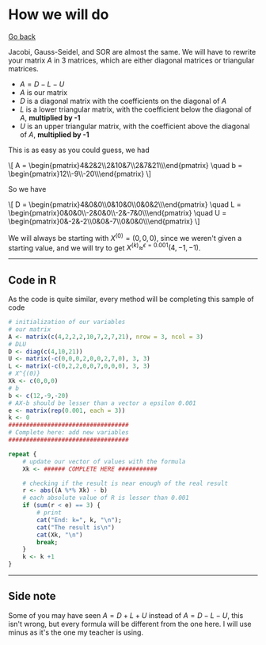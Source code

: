 # How we will do

[Go back](../index.md)

Jacobi, Gauss-Seidel, and SOR are almost the same. We will have to rewrite your matrix $A$ in 3 matrices, which are either diagonal matrices or triangular matrices.

* $A = D - L - U$
* $A$ is our matrix
* $D$ is a diagonal matrix with the coefficients on the diagonal of $A$
* $L$ is a lower triangular matrix, with the coefficient below the diagonal of $A$, **multiplied by -1**
* $U$ is an upper triangular matrix, with the coefficient above the diagonal of $A$, **multiplied by -1**

This is as easy as you could guess, we had

<div>
\[
A = \begin{pmatrix}4&2&2\\2&10&7\\2&7&21\\\end{pmatrix}
\quad
b = \begin{pmatrix}12\\-9\\-20\\\end{pmatrix}
\]
</div>

So we have

<div>
\[
D = \begin{pmatrix}4&0&0\\0&10&0\\0&0&2\\\end{pmatrix}
\quad
L = \begin{pmatrix}0&0&0\\-2&0&0\\-2&-7&0\\\end{pmatrix}
\quad
U = \begin{pmatrix}0&-2&-2\\0&0&-7\\0&0&0\\\end{pmatrix}
\]
</div>

We will always be starting with $X^{(0)} = (0,0,0)$, since we weren't given a starting value, and we will try to get $X^{(k)} \approx^{\epsilon=0.001} (4,-1,-1)$.

<hr class="sl">

## Code in R

As the code is quite similar, every method will be completing this sample of code

```r
# initialization of our variables
# our matrix
A <- matrix(c(4,2,2,2,10,7,2,7,21), nrow = 3, ncol = 3)
# DLU
D <- diag(c(4,10,21))
U <- matrix(-c(0,0,0,2,0,0,2,7,0), 3, 3)
L <- matrix(-c(0,2,2,0,0,7,0,0,0), 3, 3)
# X^{(0)}
Xk <- c(0,0,0)
# b
b <- c(12,-9,-20)
# AX-b should be lesser than a vector a epsilon 0.001
e <- matrix(rep(0.001, each = 3))
k <- 0
##################################
# Complete here: add new variables
##################################

repeat {
	# update our vector of values with the formula
	Xk <- ###### COMPLETE HERE ########### 

    # checking if the result is near enough of the real result
	r <- abs((A %*% Xk) - b)
	# each absolute value of R is lesser than 0.001
	if (sum(r < e) == 3) {
		# print
		cat("End: k=", k, "\n");
		cat("The result is\n")
		cat(Xk, "\n")
		break;
	}
	k <- k +1
}
```

<hr class="sr">

## Side note

Some of you may have seen $A = D + L + U$ instead of $A = D - L - U$, this isn't wrong, but every formula will be different from the one here. I will use minus as it's the one my teacher is using.